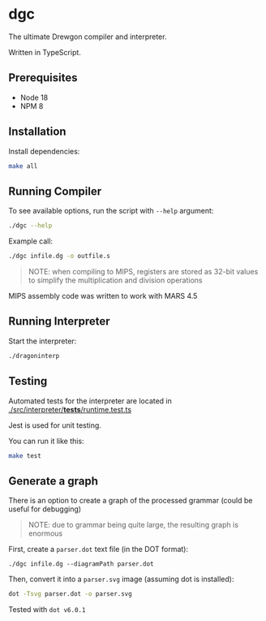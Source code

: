 # dgc

The ultimate Drewgon compiler and interpreter.

Written in TypeScript.

## Prerequisites

- Node 18
- NPM 8

## Installation

Install dependencies:

```sh
make all
```

## Running Compiler

To see available options, run the script with `--help` argument:

```sh
./dgc --help
```

Example call:

```sh
./dgc infile.dg -o outfile.s
```

> NOTE: when compiling to MIPS, registers are stored as 32-bit values to simplify
> the multiplication and division operations

MIPS assembly code was written to work with MARS 4.5

## Running Interpreter

Start the interpreter:

```sh
./dragoninterp
```

## Testing

Automated tests for the interpreter are located in [./src/interpreter/__tests__/runtime.test.ts](./src/interpreter/__tests__/runtime.test.ts)

Jest is used for unit testing.

You can run it like this:

```sh
make test
```

## Generate a graph

There is an option to create a graph of the processed grammar (could be useful
for debugging)

> NOTE: due to grammar being quite large, the resulting graph is enormous

First, create a `parser.dot` text file (in the DOT format):

```
./dgc infile.dg --diagramPath parser.dot
```

Then, convert it into a `parser.svg` image (assuming dot is installed):

```sh
dot -Tsvg parser.dot -o parser.svg
```

Tested with `dot v6.0.1`